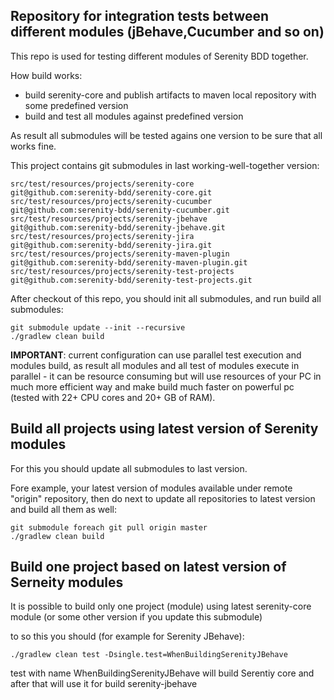 ## Repository for integration tests between different modules (jBehave,Cucumber and so on)  

This repo is used for testing different modules of Serenity BDD together.

How build works:
 - build serenity-core and publish artifacts to maven local repository with some predefined version
 - build and test all modules against predefined version

As result all submodules will be tested agains one version to be sure that all works fine. 

This project contains git submodules in last working-well-together version:

```
src/test/resources/projects/serenity-core           git@github.com:serenity-bdd/serenity-core.git
src/test/resources/projects/serenity-cucumber       git@github.com:serenity-bdd/serenity-cucumber.git
src/test/resources/projects/serenity-jbehave        git@github.com:serenity-bdd/serenity-jbehave.git
src/test/resources/projects/serenity-jira           git@github.com:serenity-bdd/serenity-jira.git
src/test/resources/projects/serenity-maven-plugin   git@github.com:serenity-bdd/serenity-maven-plugin.git
src/test/resources/projects/serenity-test-projects  git@github.com:serenity-bdd/serenity-test-projects.git
```

After checkout of this repo, you should init all submodules, and run build all submodules: 

```
git submodule update --init --recursive
./gradlew clean build
```

**IMPORTANT**:
current configuration can use parallel test execution and modules build, as result all modules and all test of modules execute in parallel - it can be resource consuming but will use resources of your PC in much more efficient way and make build much faster on powerful pc (tested with 22+ CPU cores and 20+ GB of RAM). 


## Build all projects using latest version of Serenity modules

For this you should update all submodules to last version. 

Fore example, your latest version of modules available under remote "origin" repository, then do next to update all repositories to latest version and build all them as well: 

```
git submodule foreach git pull origin master
./gradlew clean build
```


## Build one project based on latest version of Serneity modules
It is possible to build only one project (module) using latest serenity-core module (or some other version if you update this submodule)

to so this you should (for example for Serenity JBehave): 

```
./gradlew clean test -Dsingle.test=WhenBuildingSerenityJBehave
```
test with name WhenBuildingSerenityJBehave will build Serentiy core and after that will use it for build serenity-jbehave
